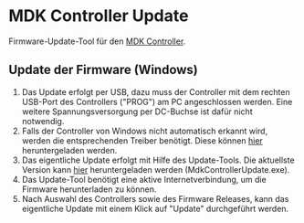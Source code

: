# MDK Controller Update
Firmware-Update-Tool für den [MDK Controller](https://github.com/milindur/MdkController).

## Update der Firmware (Windows)

1. Das Update erfolgt per USB, dazu muss der Controller mit dem rechten USB-Port des Controllers ("PROG") am PC angeschlossen werden. Eine weitere Spannungsversorgung per DC-Buchse ist dafür nicht notwendig.
2. Falls der Controller von Windows nicht automatisch erkannt wird, werden die entsprechenden Treiber benötigt.
   Diese können [hier](https://github.com/milindur/MdkControllerUpdate/releases/download/v1.1/drivers.zip) heruntergeladen werden.
3. Das eigentliche Update erfolgt mit Hilfe des Update-Tools. Die aktuellste Version kann [hier](https://github.com/milindur/MdkControllerUpdate/releases) heruntergeladen werden (MdkControllerUpdate.exe).
4. Das Update-Tool benötigt eine aktive Internetverbindung, um die Firmware herunterladen zu können.
5. Nach Auswahl des Controllers sowie des Firmware Releases, kann das eigentliche Update mit einem Klick auf "Update" durchgeführt werden.

